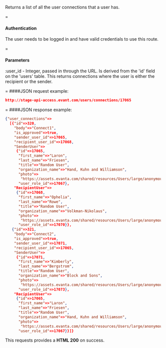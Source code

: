 <!-- --- title: GET /users/connections/:user_id -->

Returns a list of all the user connections that a user has. 

=
#### Authentication

The user needs to be logged in and have valid credentials to use this route.

=
#### Parameters

:user_id - Integer, passed in through the URL. Is derived from the 'id' field on the 'users' table. This returns connections where the user is either the recipient or the sender.

=
####JSON request example:
```json
http://stage-api-access.evant.com/users/connections/17065
```

=
####JSON response example:

```json
{"user_connections"=>
  [{"id"=>320,
    "body"=>"Connect1",
    "is_approved"=>true,
    "sender_user_id"=>17065,
    "recipient_user_id"=>17068,
    "SenderUser"=>
     {"id"=>17065,
      "first_name"=>"Laron",
      "last_name"=>"Friesen",
      "title"=>"Random User",
      "organization_name"=>"Hand, Kuhn and Williamson",
      "photo"=>
       "https://assets.evanta.com/shared/resources/Users/large/anonymous2.jpg",
      "user_role_id"=>17067},
    "RecipientUser"=>
     {"id"=>17068,
      "first_name"=>"Ophelia",
      "last_name"=>"Rowe",
      "title"=>"Random User",
      "organization_name"=>"Volkman-Nikolaus",
      "photo"=>
       "https://assets.evanta.com/shared/resources/Users/large/anonymous2.jpg",
      "user_role_id"=>17070}},
   {"id"=>321,
    "body"=>"Connect2",
    "is_approved"=>true,
    "sender_user_id"=>17071,
    "recipient_user_id"=>17065,
    "SenderUser"=>
     {"id"=>17071,
      "first_name"=>"Kimberly",
      "last_name"=>"Bergstrom",
      "title"=>"Random User",
      "organization_name"=>"Block and Sons",
      "photo"=>
       "https://assets.evanta.com/shared/resources/Users/large/anonymous2.jpg",
      "user_role_id"=>17073},
    "RecipientUser"=>
     {"id"=>17065,
      "first_name"=>"Laron",
      "last_name"=>"Friesen",
      "title"=>"Random User",
      "organization_name"=>"Hand, Kuhn and Williamson",
      "photo"=>
       "https://assets.evanta.com/shared/resources/Users/large/anonymous2.jpg",
      "user_role_id"=>17067}}]}
```

This requests provides a <strong>HTML 200</strong> on success.
